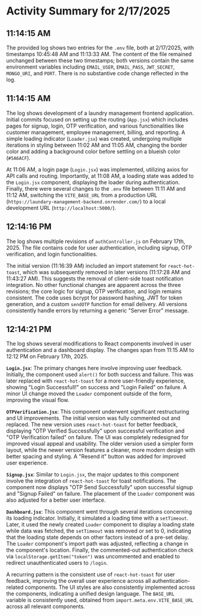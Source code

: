 # Activity Summary for 2/17/2025

## 11:14:15 AM
The provided log shows two entries for the `.env` file, both at 2/17/2025, with timestamps 10:45:48 AM and 11:13:33 AM.  The content of the file remained unchanged between these two timestamps; both versions contain the same environment variables including  `EMAIL_USER`, `EMAIL_PASS`, `JWT_SECRET`, `MONGO_URI`, and `PORT`.  There is no substantive code change reflected in the log.


## 11:14:15 AM
The log shows development of a laundry management frontend application.  Initial commits focused on setting up the routing (`App.jsx`) which includes pages for signup, login, OTP verification, and various functionalities like customer management, employee management, billing, and reporting.  A simple loading indicator (`Loader.jsx`) was created, undergoing multiple iterations in styling between 11:02 AM and 11:05 AM, changing the border color and adding a background color before settling on a blueish color (`#5A6ACF`).

At 11:06 AM, a login page (`Login.jsx`) was implemented, utilizing axios for API calls and routing.  Importantly, at 11:08 AM, a loading state was added to the `Login.jsx` component, displaying the loader during authentication.  Finally, there were several changes to the `.env` file between 11:11 AM and 11:12 AM, switching the `VITE_BASE_URL` from a production URL (`https://laundary-management-backend.onrender.com/`) to a local development URL (`http://localhost:5000/`).


## 12:14:16 PM
The log shows multiple revisions of `authController.js` on February 17th, 2025.  The file contains code for user authentication, including signup, OTP verification, and login functionalities.

The initial version (11:16:39 AM) included an import statement for `react-hot-toast`, which was subsequently removed in later versions (11:17:28 AM and 11:43:27 AM). This suggests the removal of client-side toast notification integration.  No other functional changes are apparent across the three revisions; the core logic for signup, OTP verification, and login remains consistent.  The code uses bcrypt for password hashing, JWT for token generation, and a custom `sendOTP` function for email delivery.  All versions consistently handle errors by returning a generic "Server Error" message.


## 12:14:21 PM
The log shows several modifications to React components involved in user authentication and a dashboard display.  The changes span from 11:15 AM to 12:12 PM on February 17th, 2025.

**`Login.jsx`**:  The primary changes here involve improving user feedback. Initially, the component used `alert()` for both success and failure. This was later replaced with `react-hot-toast` for a more user-friendly experience, showing "Login Successfull!" on success and "Login Failed" on failure.  A minor UI change moved the `Loader` component outside of the form, improving the visual flow.

**`OTPVerification.jsx`**: This component underwent significant restructuring and UI improvements. The initial version was fully commented out and replaced. The new version uses `react-hot-toast` for better feedback, displaying "OTP Verified Successfully" upon successful verification and "OTP Verification failed" on failure.  The UI was completely redesigned for improved visual appeal and usability.  The older version used a simpler form layout, while the newer version features a cleaner, more modern design with better spacing and styling. A "Resend it" button was added for improved user experience.

**`Signup.jsx`**: Similar to `Login.jsx`, the major updates to this component involve the integration of `react-hot-toast` for toast notifications. The component now displays "OTP Send Successfully" upon successful signup and "Signup Failed" on failure. The placement of the `Loader` component was also adjusted for a better user interface.

**`Dashboard.jsx`**:  This component went through several iterations concerning its loading indicator. Initially, it simulated a loading time with a `setTimeout`.  Later, it used the newly created `Loader` component to display a loading state while data was fetched, the `setTimeout` was removed or set to 0, indicating that the loading state depends on other factors instead of a pre-set delay.  The `Loader` component's import path was adjusted, reflecting a change in the component's location.  Finally, the commented-out authentication check via `localStorage.getItem("token")` was uncommented and enabled to redirect unauthenticated users to `/login`.


A recurring pattern is the consistent use of  `react-hot-toast` for user feedback, improving the overall user experience across all authentication-related components.  The UI styles are also consistently implemented across the components, indicating a unified design language.  The `BASE_URL` variable is consistently used, obtained from `import.meta.env.VITE_BASE_URL` across all relevant components.
